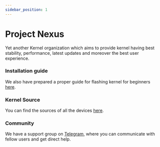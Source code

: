 ```yaml
---
sidebar_position: 1
---
```


# Project Nexus #

Yet another Kernel organization which aims to provide kernel having best stability, performance, latest updates and moreover the best user experience.

### Installation guide ###

We also have prepared a proper guide for flashing kernel for beginners [here](./install.md).

### Kernel Source ###
You can find the sources of all the devices [here](https://github.com/orgs/projects-nexus/dashboard).

### Community ###

We have a support group on [Telegram](https://t.me/NexusKernelOfficial), where you can communicate with fellow users and get direct help.